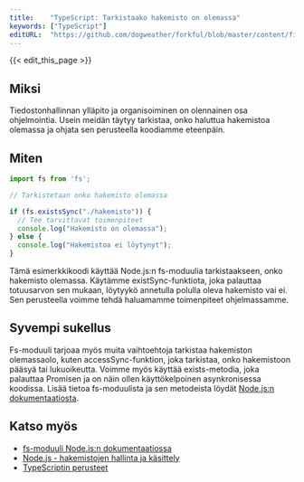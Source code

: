 ```yaml
---
title:    "TypeScript: Tarkistaako hakemisto on olemassa"
keywords: ["TypeScript"]
editURL:  "https://github.com/dogweather/forkful/blob/master/content/fi/typescript/checking-if-a-directory-exists.md"
---
```


{{< edit_this_page >}}

## Miksi
Tiedostonhallinnan ylläpito ja organisoiminen on olennainen osa ohjelmointia. Usein meidän täytyy tarkistaa, onko haluttua hakemistoa olemassa ja ohjata sen perusteella koodiamme eteenpäin.

## Miten
```TypeScript
import fs from 'fs';

// Tarkistetaan onko hakemisto olemassa

if (fs.existsSync("./hakemisto")) {
  // Tee tarvittavat toimenpiteet
  console.log("Hakemisto on olemassa");
} else {
  console.log("Hakemistoa ei löytynyt");
}

```
Tämä esimerkkikoodi käyttää Node.js:n fs-moduulia tarkistaakseen, onko hakemisto olemassa. Käytämme existSync-funktiota, joka palauttaa totuusarvon sen mukaan, löytyykö annetulla polulla oleva hakemisto vai ei. Sen perusteella voimme tehdä haluamamme toimenpiteet ohjelmassamme.

## Syvempi sukellus
Fs-moduuli tarjoaa myös muita vaihtoehtoja tarkistaa hakemiston olemassaolo, kuten accessSync-funktion, joka tarkistaa, onko hakemistoon pääsyä tai lukuoikeutta. Voimme myös käyttää exists-metodia, joka palauttaa Promisen ja on näin ollen käyttökelpoinen asynkronisessa koodissa. Lisää tietoa fs-moduulista ja sen metodeista löydät [Node.js:n dokumentaatiosta](https://nodejs.org/api/fs.html).

## Katso myös
- [fs-moduuli Node.js:n dokumentaatiossa](https://nodejs.org/api/fs.html)
- [Node.js - hakemistojen hallinta ja käsittely](https://nodejs.org/en/knowledge/file-system/how-to-write-files-in-nodejs/)
- [TypeScriptin perusteet](https://www.typescriptlang.org/docs/handbook/basic-types.html)